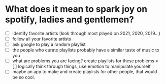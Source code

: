 # What does it mean to spark joy on spotify, ladies and gentlemen? 

- [ ] identify favorite artists (look through most played on 2021, 2020, 2019...)
- [ ] follow all your favorite artists
- [ ] ask google to play a random playlist 
- [ ] the people who curate playlists probably have a similar taste of music to you 
- [ ] what are problems you are facing? create playlists for these problems
= [ ] logically think through things, use emotion to manipulate yourself. 
- [ ] maybe an app to make and create playlists for other people, that would be so cool. 